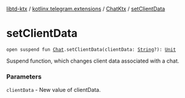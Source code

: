 [libtd-ktx](../../index.md) / [kotlinx.telegram.extensions](../index.md) / [ChatKtx](index.md) / [setClientData](./set-client-data.md)

# setClientData

`open suspend fun `[`Chat`](https://tdlibx.github.io/td/docs/org/drinkless/td/libcore/telegram/TdApi.Chat.html)`.setClientData(clientData: `[`String`](https://kotlinlang.org/api/latest/jvm/stdlib/kotlin/-string/index.html)`?): `[`Unit`](https://kotlinlang.org/api/latest/jvm/stdlib/kotlin/-unit/index.html)

Suspend function, which changes client data associated with a chat.

### Parameters

`clientData` - New value of clientData.